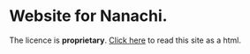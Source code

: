 # Website for Nanachi.
The licence is **proprietary**.
[Click here](https://naanchi.github.io/) to read this site as a html.